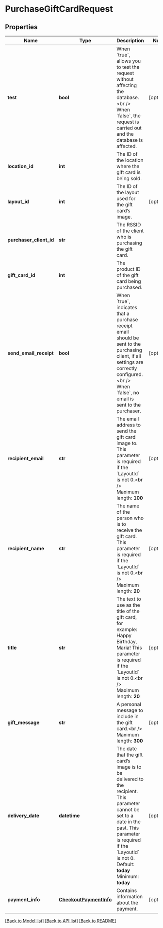 # PurchaseGiftCardRequest

## Properties
Name | Type | Description | Notes
------------ | ------------- | ------------- | -------------
**test** | **bool** | When &#x60;true&#x60;, allows you to test the request without affecting the database.&lt;br /&gt;  When &#x60;false&#x60;, the request is carried out and the database is affected. | [optional] 
**location_id** | **int** | The ID of the location where the gift card is being sold. | 
**layout_id** | **int** | The ID of the layout used for the gift card’s image. | [optional] 
**purchaser_client_id** | **str** | The RSSID of the client who is purchasing the gift card. | 
**gift_card_id** | **int** | The product ID of the gift card being purchased. | 
**send_email_receipt** | **bool** | When &#x60;true&#x60;, indicates that a purchase receipt email should be sent to the purchasing client, if all settings are correctly configured.&lt;br /&gt;  When &#x60;false&#x60;, no email is sent to the purchaser. | [optional] 
**recipient_email** | **str** | The email address to send the gift card image to. This parameter is required if the &#x60;LayoutId&#x60; is not 0.&lt;br /&gt;  Maximum length: **100** | [optional] 
**recipient_name** | **str** | The name of the person who is to receive the gift card. This parameter is required if the &#x60;LayoutId&#x60; is not 0.&lt;br /&gt;  Maximum length: **20** | [optional] 
**title** | **str** | The text to use as the title of the gift card, for example: Happy Birthday, Maria! This parameter is required if the &#x60;LayoutId&#x60; is not 0.&lt;br /&gt;  Maximum length: **20** | [optional] 
**gift_message** | **str** | A personal message to include in the gift card.&lt;br /&gt;  Maximum length: **300** | [optional] 
**delivery_date** | **datetime** | The date that the gift card’s image is to be delivered to the recipient. This parameter cannot be set to a date in the past. This parameter is required if the &#x60;LayoutId&#x60; is not 0.  Default: **today**  Minimum: **today** | [optional] 
**payment_info** | [**CheckoutPaymentInfo**](CheckoutPaymentInfo.md) | Contains information about the payment. | [optional] 

[[Back to Model list]](../README.md#documentation-for-models) [[Back to API list]](../README.md#documentation-for-api-endpoints) [[Back to README]](../README.md)


